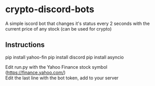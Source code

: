 # crypto-discord-bots
A simple iscord bot that changes it's status every 2 seconds with the current price of any stock (can be used for crypto)

## Instructions

pip install yahoo-fin
pip install discord
pip install asyncio

Edit run.py with the Yahoo Finance stock symbol (https://finance.yahoo.com/)\
Edit the last line with the bot token, add to your server
